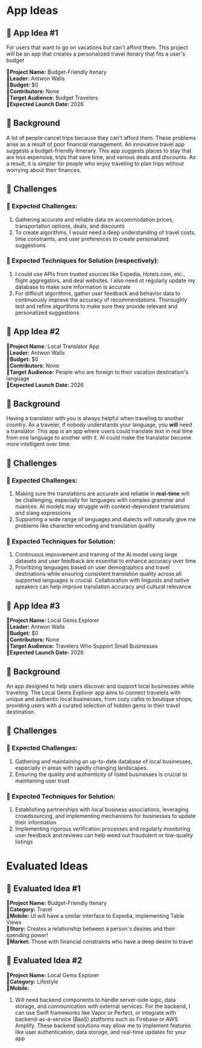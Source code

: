 # App Ideas

## :beginner: App Idea #1

For users that want to go on vacations but can't afford them. This project will be an app that creates a personalized travel itenary that fits a user's budget

**:small_blue_diamond:Project Name:** Budget-Friendly Itenary  
**:small_blue_diamond:Leader:** Antwon Walls  
**:small_blue_diamond:Budget:** $0  
**:small_blue_diamond:Contributors:** None  
**:small_blue_diamond:Target Audience:** Budget Travelers  
**:small_blue_diamond:Expected Launch Date:** 2026  

## :triangular_flag_on_post: Background

A lot of people cancel trips because they can't afford them. These problems arise as a result of poor financial management. An innovative travel app suggests a budget-friendly itinerary. This app suggests places to stay that are less expensive, trips that save time, and various deals and discounts. As a result, it is simpler for people who enjoy traveling to plan trips without worrying about their finances.

## :pencil: Challenges

### :small_blue_diamond: Expected Challenges:
1. Gathering accurate and reliable data on accommodation prices, transportation options, deals, and discounts
2. To create algorithms, I would need a deep understanding of travel costs, time constraints, and user preferences to create personalized suggestions

### :small_blue_diamond: Expected Techniques for Solution (respectively):

1. I could use APIs from trusted sources like Expedia, Hotels.com, etc., flight aggregators, and deal websites. I also need ot regularly update my database to make sure information is accurate
2. For difficult algorithms, gather user feedback and behavior data to continuously improve the accuracy of recommendations. Thoroughly test and refine algorithms to make sure they provide relevant and personalized suggestions


## :beginner: App Idea #2

**:small_blue_diamond:Project Name:** Local Translator App  
**:small_blue_diamond:Leader:** Antwon Walls  
**:small_blue_diamond:Budget:** $0  
**:small_blue_diamond:Contributors:** None  
**:small_blue_diamond:Target Audience:** People who are foreign to their vacation destination's language  
**:small_blue_diamond:Expected Launch Date:** 2026

## :triangular_flag_on_post: Background

Having a translator with you is always helpful when traveling to another country. As a traveler, if nobody understands your language, you **will** need a translator. This app is an app where users could translate text in real time from one language to another with it. AI could make the translator become more intelligent over time.

## :pencil: Challenges

### :small_blue_diamond: Expected Challenges:
1. Making sure the translations are accurate and reliable in **real-time** will be challenging, especially for languages with complex grammar and nuances. AI models may struggle with context-dependent translations and slang expressions
2. Supporting a wide range of languages and dialects will naturally give me problems like character encoding and translation quality

### :small_blue_diamond: Expected Techniques for Solution:

1. Continuous improvement and training of the AI model using large datasets and user feedback are essential to enhance accuracy over time
2. Prioritizing languages based on user demographics and travel destinations while ensuring consistent translation quality across all supported languages is crucial. Collaboration with linguists and native speakers can help improve translation accuracy and cultural relevance

## :beginner: App Idea #3

**:small_blue_diamond:Project Name:** Local Gems Explorer  
**:small_blue_diamond:Leader:** Antwon Walls  
**:small_blue_diamond:Budget:** $0  
**:small_blue_diamond:Contributors:** None  
**:small_blue_diamond:Target Audience:** Travelers Who Support Small Businesses  
**:small_blue_diamond:Expected Launch Date:** 2026  

## :triangular_flag_on_post: Background

An app designed to help users discover and support local businesses while traveling. The Local Gems Explorer app aims to connect travelers with unique and authentic local businesses, from cozy cafes to boutique shops, providing users with a curated selection of hidden gems in their travel destination.

## :pencil: Challenges

### :small_blue_diamond: Expected Challenges:
1. Gathering and maintaining an up-to-date database of local businesses, especially in areas with rapidly changing landscapes.
2. Ensuring the quality and authenticity of listed businesses is crucial to maintaining user trust

### :small_blue_diamond: Expected Techniques for Solution:

1. Establishing partnerships with local business associations, leveraging crowdsourcing, and implementing mechanisms for businesses to update their information
2. Implementing rigorous verification processes and regularly monitoring user feedback and reviews can help weed out fraudulent or low-quality listings

# Evaluated Ideas

## :beginner: Evaluated Idea #1

**:small_blue_diamond:Project Name:** Budget-Friendly Itenary  
**:small_blue_diamond:Category:** Travel  
**:small_blue_diamond:Mobile:** UI will have a similar interface to Expedia, implementing Table Views  
**:small_blue_diamond:Story:** Creates a relationship between a person's desires and their spending power!  
**:small_blue_diamond:Market:** Those with financial constraints who have a deep desire to travel  

## :beginner: Evaluated Idea #2
**:small_blue_diamond:Project Name:** Local Gems Explorer  
**:small_blue_diamond:Category:** Lifestyle  
**:small_blue_diamond:Mobile:**   
1. Will need backend components to handle server-side logic, data storage, and communication with external services. For the backend, I can use Swift frameworks like Vapor or Perfect, or integrate with backend-as-a-service (BaaS) platforms such as Firebase or AWS Amplify. These backend solutions may allow me to implement features like user authentication, data storage, and real-time updates for your app
